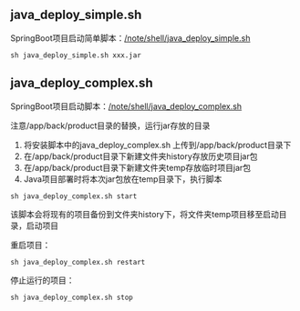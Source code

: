 ## java_deploy_simple.sh

SpringBoot项目启动简单脚本：[/note/shell/java_deploy_simple.sh](java_deploy_simple.sh)

~~~
sh java_deploy_simple.sh xxx.jar
~~~


## java_deploy_complex.sh


SpringBoot项目启动脚本：[/note/shell/java_deploy_complex.sh](java_deploy_complex.sh)

注意/app/back/product目录的替换，运行jar存放的目录

1. 将安装脚本中的java_deploy_complex.sh 上传到/app/back/product目录下
2. 在/app/back/product目录下新建文件夹history存放历史项目jar包
3. 在/app/back/product目录下新建文件夹temp存放临时项目jar包
4. Java项目部署时将本次jar包放在temp目录下，执行脚本 
~~~
sh java_deploy_complex.sh start
~~~

该脚本会将现有的项目备份到文件夹history下，将文件夹temp项目移至启动目录，启动项目

重启项目：
~~~
sh java_deploy_complex.sh restart
~~~

停止运行的项目：
~~~
sh java_deploy_complex.sh stop
~~~
